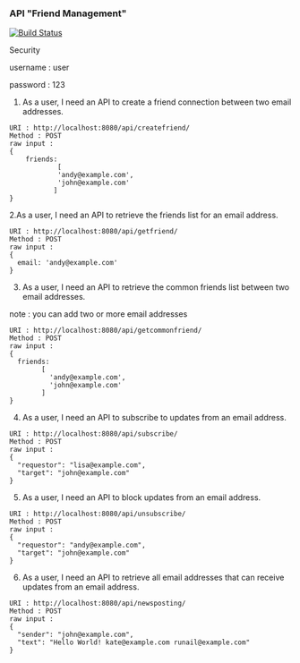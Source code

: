 ### API "Friend Management"

[![Build Status](https://travis-ci.org/ecoeppasa/dp.svg?branch=master)](https://travis-ci.org/ecoeppasa/dp)

Security 

username : user

password : 123

1. As a	user, I need an API to create a friend connection between two email addresses.	
```
URI : http://localhost:8080/api/createfriend/
Method : POST
raw input : 
{
    friends:
            [
            'andy@example.com',
            'john@example.com' 
           ]
}
```
2.As a user, I need an API to retrieve the friends list for an email address.
```
URI : http://localhost:8080/api/getfriend/
Method : POST
raw input :
{ 
  email: 'andy@example.com' 
}
```
3. As a user, I need an API to retrieve the common friends list between two email addresses.

note : you can add two or more email addresses
```
URI : http://localhost:8080/api/getcommonfriend/
Method : POST
raw input :
{
  friends:
        [
          'andy@example.com',
          'john@example.com'
        ]
}
```

4. As a user, I need an API to subscribe to updates from an email address.	
```
URI : http://localhost:8080/api/subscribe/
Method : POST
raw input :
{
  "requestor": "lisa@example.com",
  "target": "john@example.com"
}
```

5. As a user, I need an API to block updates from an email address.
```
URI : http://localhost:8080/api/unsubscribe/
Method : POST
raw input :
{
  "requestor": "andy@example.com",
  "target": "john@example.com"
}
```
6. As a user, I need an API to retrieve all email addresses that can receive updates from an email address.
```
URI : http://localhost:8080/api/newsposting/
Method : POST
raw input :
{
  "sender": "john@example.com",
  "text": "Hello World! kate@example.com runail@example.com"
}
```


